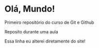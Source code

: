 # Olá, Mundo!
 Primeiro repositório do curso de Git e Github

Reposito durante uma aula 

Essa linha eu alterei diretamente do site! 
